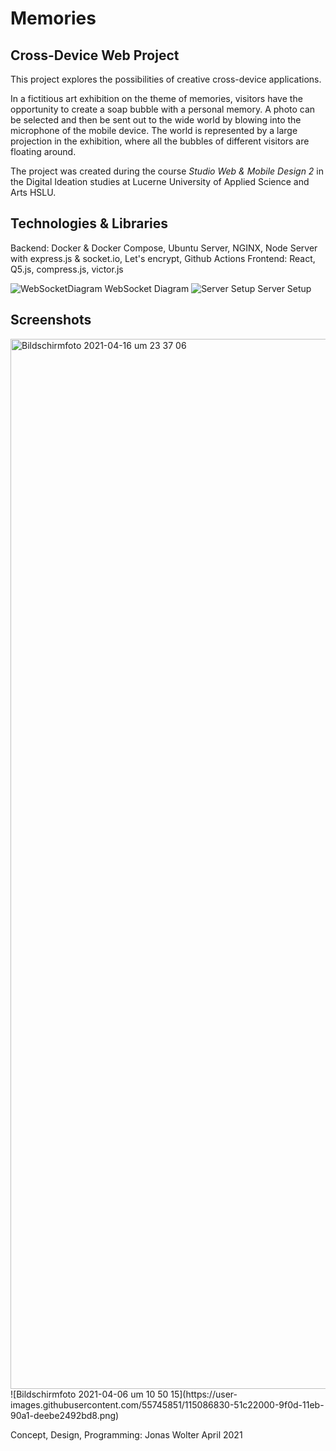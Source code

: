 # Memories 
## Cross-Device Web Project

This project explores the possibilities of creative cross-device applications. 

In a fictitious art exhibition on the theme of memories, visitors have the opportunity to create a soap bubble with a personal memory. A photo can be selected and then be sent out to the wide world by blowing into the microphone of the mobile device. The world is represented by a large projection in the exhibition, where all the bubbles of different visitors are floating around.

The project was created during the course *Studio Web & Mobile Design 2* in the Digital Ideation studies at Lucerne University of Applied Science and Arts HSLU.

## Technologies & Libraries

Backend: Docker & Docker Compose, Ubuntu Server, NGINX, Node Server with express.js & socket.io, Let's encrypt, Github Actions
Frontend: React, Q5.js, compress.js, victor.js

![WebSocketDiagram](https://user-images.githubusercontent.com/55745851/115086768-322af780-9f0d-11eb-88c3-a16f65ad2342.png)
WebSocket Diagram
![Server Setup](https://user-images.githubusercontent.com/55745851/115086777-35be7e80-9f0d-11eb-8631-e3f010938d16.png)
Server Setup

## Screenshots

<img width="1680" alt="Bildschirmfoto 2021-04-16 um 23 37 06" src="https://user-images.githubusercontent.com/55745851/115086819-4c64d580-9f0d-11eb-9010-88030d6c6dee.png">
![Bildschirmfoto 2021-04-06 um 10 50 15](https://user-images.githubusercontent.com/55745851/115086830-51c22000-9f0d-11eb-90a1-deebe2492bd8.png)


Concept, Design, Programming: Jonas Wolter
April 2021
